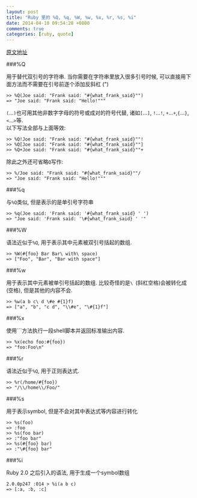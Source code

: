 ```yaml
---
layout: post
title: "Ruby 里的 %Q, %q, %W, %w, %x, %r, %s, %i"
date: 2014-04-10 09:54:28 +0800
comments: true
categories: [ruby, quote]
---
```

[原文地址](http://simpleror.wordpress.com/2009/03/15/q-q-w-w-x-r-s/)

###%Q

用于替代双引号的字符串. 当你需要在字符串里放入很多引号时候, 可以直接用下面方法而不需要在引号前逐个添加反斜杠 (\")

    >> %Q(Joe said: "Frank said: "#{what_frank_said}"")
    => "Joe said: "Frank said: "Hello!"""

`(`...`)`也可用其他非数字字母的符号或成对的符号代替, 诸如`[`...`]`, `!`...`!`, `+`...`+`,`{`...`}`, `<`...`>`等.  
以下写法全部与上面等效:

    >> %Q!Joe said: "Frank said: "#{what_frank_said}""!
    >> %Q[Joe said: "Frank said: "#{what_frank_said}""]
    >> %Q+Joe said: "Frank said: "#{what_frank_said}""+     

除此之外还可省略`Q`写作:

    >> %/Joe said: "Frank said: "#{what_frank_said}""/
    => "Joe said: "Frank said: "Hello!""" 

###%q

与`%Q`类似, 但是表示的是单引号字符串

    >> %q(Joe said: 'Frank said: '#{what_frank_said} ' ')
    => "Joe said: 'Frank said: '\#{what_frank_said} ' '"    

###%W

语法近似于`%Q`, 用于表示其中元素被双引号括起的数组.

    >> %W(#{foo} Bar Bar\ with\ space)
    => ["Foo", "Bar", "Bar with space"] 

###%w

用于表示其中元素被单引号括起的数组. 比较奇怪的是`\ `(斜杠空格)会被转化成` `(空格), 但是其他的内容不会.

    >> %w(a b c\ d \#e #{1}f)
    => ["a", "b", "c d", "\\#e", "\#{1}f"]

###%x

使用`\``方法执行一段shell脚本并返回标准输出内容.

    >> %x(echo foo:#{foo})
    => "foo:Foo\n"    

###%r

语法近似于`%Q`, 用于正则表达式.

    >> %r(/home/#{foo})
    => "/\\/home\\/Foo/"     

###%s

用于表示symbol, 但是不会对其中表达式等内容进行转化

    >> %s(foo)
    => :foo
    >> %s(foo bar)
    => :"foo bar"
    >> %s(#{foo} bar)
    => :"\#{foo} bar"

###%i

Ruby 2.0 之后引入的语法, 用于生成一个symbol数组

    2.0.0p247 :014 > %i(a b c)
    => [:a, :b, :c] 


